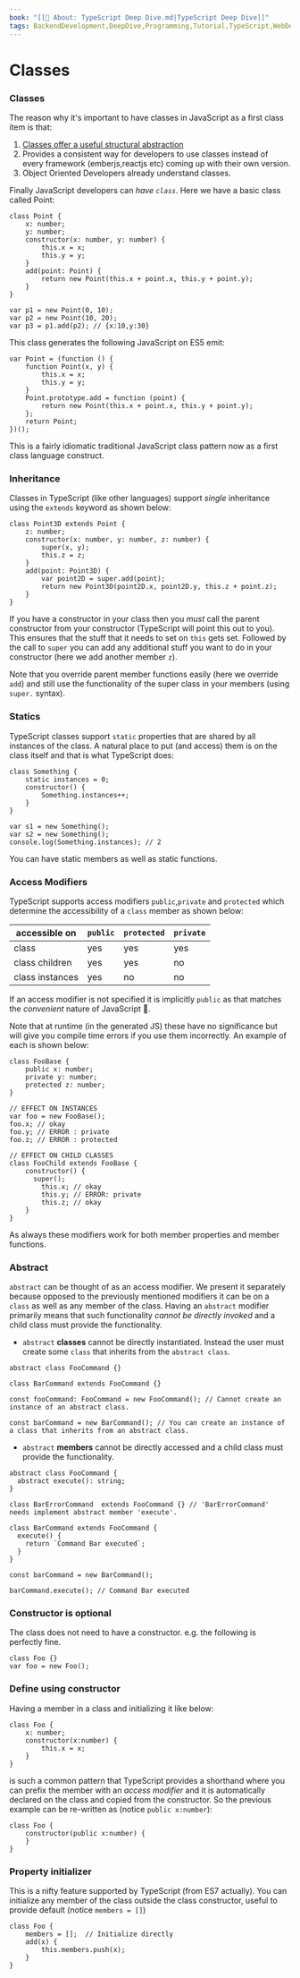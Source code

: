 ```yaml
---
book: "[[📓 About꞉ TypeScript Deep Dive.md|TypeScript Deep Dive]]"
tags: BackendDevelopment,DeepDive,Programming,Tutorial,TypeScript,WebDevelopment
---
```


# Classes

### Classes

The reason why it's important to have classes in JavaScript as a first class item is that:

1. [Classes offer a useful structural abstraction](Classes%20are%20Useful.md)
2. Provides a consistent way for developers to use classes instead of every framework (emberjs,reactjs etc) coming up with their own version.
3. Object Oriented Developers already understand classes.

Finally JavaScript developers can _have `class`_. Here we have a basic class called Point:

```
class Point {
    x: number;
    y: number;
    constructor(x: number, y: number) {
        this.x = x;
        this.y = y;
    }
    add(point: Point) {
        return new Point(this.x + point.x, this.y + point.y);
    }
}

var p1 = new Point(0, 10);
var p2 = new Point(10, 20);
var p3 = p1.add(p2); // {x:10,y:30}
```

This class generates the following JavaScript on ES5 emit:

```
var Point = (function () {
    function Point(x, y) {
        this.x = x;
        this.y = y;
    }
    Point.prototype.add = function (point) {
        return new Point(this.x + point.x, this.y + point.y);
    };
    return Point;
})();
```

This is a fairly idiomatic traditional JavaScript class pattern now as a first class language construct.

### Inheritance

Classes in TypeScript (like other languages) support _single_ inheritance using the `extends` keyword as shown below:

```
class Point3D extends Point {
    z: number;
    constructor(x: number, y: number, z: number) {
        super(x, y);
        this.z = z;
    }
    add(point: Point3D) {
        var point2D = super.add(point);
        return new Point3D(point2D.x, point2D.y, this.z + point.z);
    }
}
```

If you have a constructor in your class then you _must_ call the parent constructor from your constructor (TypeScript will point this out to you). This ensures that the stuff that it needs to set on `this` gets set. Followed by the call to `super` you can add any additional stuff you want to do in your constructor (here we add another member `z`).

Note that you override parent member functions easily (here we override `add`) and still use the functionality of the super class in your members (using `super.` syntax).

### Statics

TypeScript classes support `static` properties that are shared by all instances of the class. A natural place to put (and access) them is on the class itself and that is what TypeScript does:

```
class Something {
    static instances = 0;
    constructor() {
        Something.instances++;
    }
}

var s1 = new Something();
var s2 = new Something();
console.log(Something.instances); // 2
```

You can have static members as well as static functions.

### Access Modifiers

TypeScript supports access modifiers `public`,`private` and `protected` which determine the accessibility of a `class` member as shown below:

|accessible on|`public`|`protected`|`private`|
|---|---|---|---|
|class|yes|yes|yes|
|class children|yes|yes|no|
|class instances|yes|no|no|

If an access modifier is not specified it is implicitly `public` as that matches the _convenient_ nature of JavaScript 🌹.

Note that at runtime (in the generated JS) these have no significance but will give you compile time errors if you use them incorrectly. An example of each is shown below:

```
class FooBase {
    public x: number;
    private y: number;
    protected z: number;
}

// EFFECT ON INSTANCES
var foo = new FooBase();
foo.x; // okay
foo.y; // ERROR : private
foo.z; // ERROR : protected

// EFFECT ON CHILD CLASSES
class FooChild extends FooBase {
    constructor() {
      super();
        this.x; // okay
        this.y; // ERROR: private
        this.z; // okay
    }
}
```

As always these modifiers work for both member properties and member functions.

### Abstract

`abstract` can be thought of as an access modifier. We present it separately because opposed to the previously mentioned modifiers it can be on a `class` as well as any member of the class. Having an `abstract` modifier primarily means that such functionality _cannot be directly invoked_ and a child class must provide the functionality.

- `abstract` **classes** cannot be directly instantiated. Instead the user must create some `class` that inherits from the `abstract class`.

```
abstract class FooCommand {}

class BarCommand extends FooCommand {}

const fooCommand: FooCommand = new FooCommand(); // Cannot create an instance of an abstract class.

const barCommand = new BarCommand(); // You can create an instance of a class that inherits from an abstract class.
```

- `abstract` **members** cannot be directly accessed and a child class must provide the functionality.

```
abstract class FooCommand {
  abstract execute(): string;
}

class BarErrorCommand  extends FooCommand {} // 'BarErrorCommand' needs implement abstract member 'execute'.

class BarCommand extends FooCommand {
  execute() {
    return `Command Bar executed`;
  }
}

const barCommand = new BarCommand();

barCommand.execute(); // Command Bar executed
```

### Constructor is optional

The class does not need to have a constructor. e.g. the following is perfectly fine.

```
class Foo {}
var foo = new Foo();
```

### Define using constructor

Having a member in a class and initializing it like below:

```
class Foo {
    x: number;
    constructor(x:number) {
        this.x = x;
    }
}
```

is such a common pattern that TypeScript provides a shorthand where you can prefix the member with an _access modifier_ and it is automatically declared on the class and copied from the constructor. So the previous example can be re-written as (notice `public x:number`):

```
class Foo {
    constructor(public x:number) {
    }
}
```

### Property initializer

This is a nifty feature supported by TypeScript (from ES7 actually). You can initialize any member of the class outside the class constructor, useful to provide default (notice `members = []`)

```
class Foo {
    members = [];  // Initialize directly
    add(x) {
        this.members.push(x);
    }
}
```